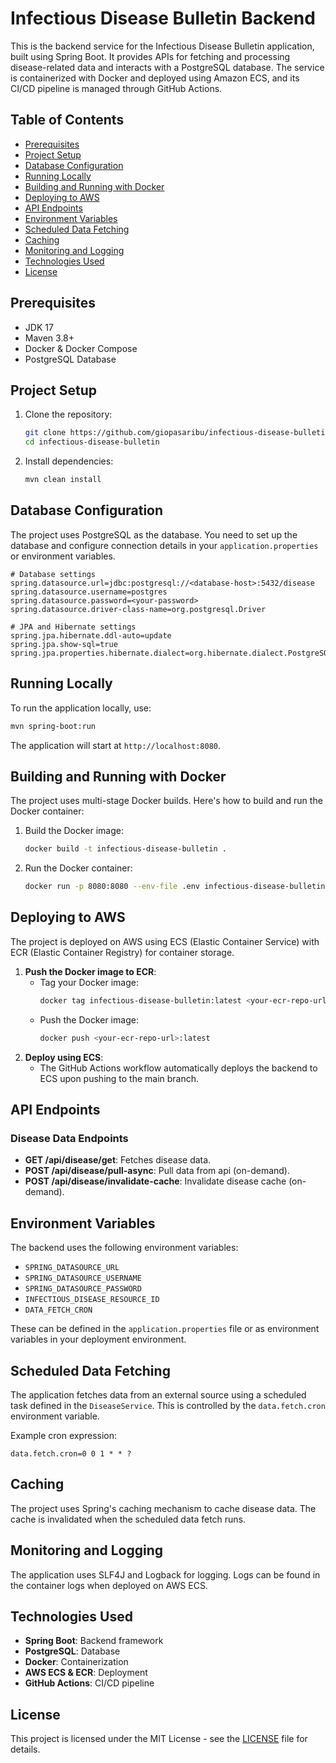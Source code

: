 # Infectious Disease Bulletin Backend

This is the backend service for the Infectious Disease Bulletin application, built using Spring Boot. It provides APIs for fetching and processing disease-related data and interacts with a PostgreSQL database. The service is containerized with Docker and deployed using Amazon ECS, and its CI/CD pipeline is managed through GitHub Actions.

## Table of Contents
- [Prerequisites](#prerequisites)
- [Project Setup](#project-setup)
- [Database Configuration](#database-configuration)
- [Running Locally](#running-locally)
- [Building and Running with Docker](#building-and-running-with-docker)
- [Deploying to AWS](#deploying-to-aws)
- [API Endpoints](#api-endpoints)
- [Environment Variables](#environment-variables)
- [Scheduled Data Fetching](#scheduled-data-fetching)
- [Caching](#caching)
- [Monitoring and Logging](#monitoring-and-logging)
- [Technologies Used](#technologies-used)
- [License](#license)

## Prerequisites
- JDK 17
- Maven 3.8+
- Docker & Docker Compose
- PostgreSQL Database

## Project Setup
1. Clone the repository:
   ```bash
   git clone https://github.com/giopasaribu/infectious-disease-bulletin.git
   cd infectious-disease-bulletin
   ```
2. Install dependencies:
   ```bash
   mvn clean install
   ```

## Database Configuration
The project uses PostgreSQL as the database. You need to set up the database and configure connection details in your `application.properties` or environment variables.

```properties
# Database settings
spring.datasource.url=jdbc:postgresql://<database-host>:5432/disease
spring.datasource.username=postgres
spring.datasource.password=<your-password>
spring.datasource.driver-class-name=org.postgresql.Driver

# JPA and Hibernate settings
spring.jpa.hibernate.ddl-auto=update
spring.jpa.show-sql=true
spring.jpa.properties.hibernate.dialect=org.hibernate.dialect.PostgreSQLDialect
```

## Running Locally
To run the application locally, use:
```bash
mvn spring-boot:run
```
The application will start at `http://localhost:8080`.

## Building and Running with Docker
The project uses multi-stage Docker builds. Here's how to build and run the Docker container:

1. Build the Docker image:
   ```bash
   docker build -t infectious-disease-bulletin .
   ```
2. Run the Docker container:
   ```bash
   docker run -p 8080:8080 --env-file .env infectious-disease-bulletin
   ```

## Deploying to AWS
The project is deployed on AWS using ECS (Elastic Container Service) with ECR (Elastic Container Registry) for container storage.

1. **Push the Docker image to ECR**:
    - Tag your Docker image:
      ```bash
      docker tag infectious-disease-bulletin:latest <your-ecr-repo-url>:latest
      ```
    - Push the Docker image:
      ```bash
      docker push <your-ecr-repo-url>:latest
      ```
2. **Deploy using ECS**:
    - The GitHub Actions workflow automatically deploys the backend to ECS upon pushing to the main branch.

## API Endpoints
### Disease Data Endpoints
- **GET /api/disease/get**: Fetches disease data.
- **POST /api/disease/pull-async**: Pull data from api (on-demand).
- **POST /api/disease/invalidate-cache**: Invalidate disease cache (on-demand).

## Environment Variables
The backend uses the following environment variables:
- `SPRING_DATASOURCE_URL`
- `SPRING_DATASOURCE_USERNAME`
- `SPRING_DATASOURCE_PASSWORD`
- `INFECTIOUS_DISEASE_RESOURCE_ID`
- `DATA_FETCH_CRON`

These can be defined in the `application.properties` file or as environment variables in your deployment environment.

## Scheduled Data Fetching
The application fetches data from an external source using a scheduled task defined in the `DiseaseService`. This is controlled by the `data.fetch.cron` environment variable.

Example cron expression:
```
data.fetch.cron=0 0 1 * * ?
```

## Caching
The project uses Spring's caching mechanism to cache disease data. The cache is invalidated when the scheduled data fetch runs.

## Monitoring and Logging
The application uses SLF4J and Logback for logging. Logs can be found in the container logs when deployed on AWS ECS.

## Technologies Used
- **Spring Boot**: Backend framework
- **PostgreSQL**: Database
- **Docker**: Containerization
- **AWS ECS & ECR**: Deployment
- **GitHub Actions**: CI/CD pipeline

## License
This project is licensed under the MIT License - see the [LICENSE](LICENSE) file for details.

